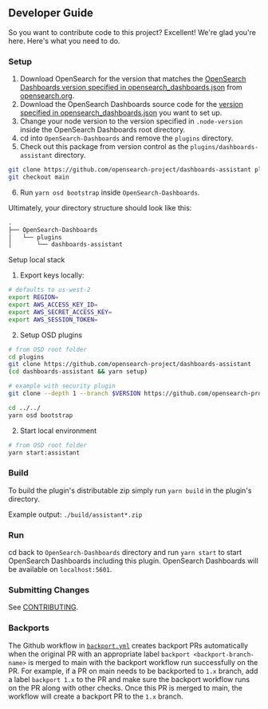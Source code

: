 ## Developer Guide

So you want to contribute code to this project? Excellent! We're glad you're here. Here's what you need to do.

### Setup

1. Download OpenSearch for the version that matches the [OpenSearch Dashboards version specified in opensearch_dashboards.json](./opensearch_dashboards.json#L4) from [opensearch.org](https://opensearch.org/downloads.html).
1. Download the OpenSearch Dashboards source code for the [version specified in opensearch_dashboards.json](./opensearch_dashboards.json#L4) you want to set up.
1. Change your node version to the version specified in `.node-version` inside the OpenSearch Dashboards root directory.
1. cd into `OpenSearch-Dashboards` and remove the `plugins` directory.
1. Check out this package from version control as the `plugins/dashboards-assistant` directory.
```bash
git clone https://github.com/opensearch-project/dashboards-assistant plugins
git checkout main
```
6. Run `yarn osd bootstrap` inside `OpenSearch-Dashboards`.

Ultimately, your directory structure should look like this:

```md
.
├── OpenSearch-Dashboards
│   └── plugins
│       └── dashboards-assistant
```

Setup local stack

1. Export keys locally:
```sh
# defaults to us-west-2
export REGION=
export AWS_ACCESS_KEY_ID=
export AWS_SECRET_ACCESS_KEY=
export AWS_SESSION_TOKEN=
```
2. Setup OSD plugins
```sh
# from OSD root folder
cd plugins
git clone https://github.com/opensearch-project/dashboards-assistant
(cd dashboards-assistant && yarn setup)

# example with security plugin
git clone --depth 1 --branch $VERSION https://github.com/opensearch-project/security-dashboards-plugin.git

cd ../../
yarn osd bootstrap
```
2. Start local environment
```sh
# from OSD root folder
yarn start:assistant
```

### Build

To build the plugin's distributable zip simply run `yarn build` in the plugin's directory.

Example output: `./build/assistant*.zip`

### Run

cd back to `OpenSearch-Dashboards` directory and run `yarn start` to start OpenSearch Dashboards including this plugin. OpenSearch Dashboards will be available on `localhost:5601`.

### Submitting Changes

See [CONTRIBUTING](CONTRIBUTING.md).

### Backports

The Github workflow in [`backport.yml`](.github/workflows/backport.yml) creates backport PRs automatically when the original PR
with an appropriate label `backport <backport-branch-name>` is merged to main with the backport workflow run successfully on the
PR. For example, if a PR on main needs to be backported to `1.x` branch, add a label `backport 1.x` to the PR and make sure the
backport workflow runs on the PR along with other checks. Once this PR is merged to main, the workflow will create a backport PR
to the `1.x` branch.